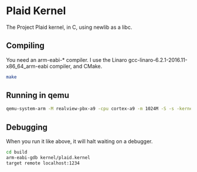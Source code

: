 # Plaid Kernel

The Project Plaid kernel, in C, using newlib as a libc.

## Compiling

You need an arm-eabi-* compiler. I use the Linaro gcc-linaro-6.2.1-2016.11-x86_64_arm-eabi compiler, and CMake.

```bash
make
```

## Running in qemu

```bash
qemu-system-arm -M realview-pbx-a9 -cpu cortex-a9 -m 1024M -S -s -kernel kernel/plaid.kernel $*
```

## Debugging

When you run it like above, it will halt waiting on a debugger.

```bash
cd build
arm-eabi-gdb kernel/plaid.kernel
target remote localhost:1234
```
